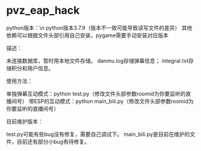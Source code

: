 # pvz_eap_hack
python版本：\n
python版本3.7.9（版本不一致可能导致读写文件的差异）
其他依赖可以根据文件头部引用自己安装，pygame需要手动安装对应版本


描述：

未连接数据库，暂时用本地文件存储。
danmu.log存储弹幕信息；
integral.txt存储积分和用户信息。


使用方法：

单独弹幕互动模式：python test.py（修改文件头部参数roomid为你要监听的直播间号） 
带ESP的互动模式：python main_bili.py（修改文件头部参数roomid为你要监听的直播间号） 


目前维护版本：

test.py可能有些bug没有修复，需要自己调试下。
main_bili.py是目前在维护的文件，目前还有部分小bug有待修复。
